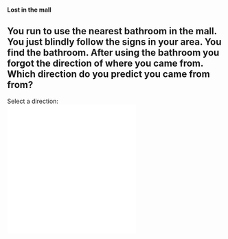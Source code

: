 #### Lost in the mall

You run to use the nearest bathroom in the mall.
You just blindly follow the signs in your area. You find the bathroom. 
After using the bathroom you forgot the direction of where you came from. 
Which direction do you predict you came from from?
---
Select a direction:  
![Left](../left1/directleft1.md)  
![Right](../right1/directright.md)
